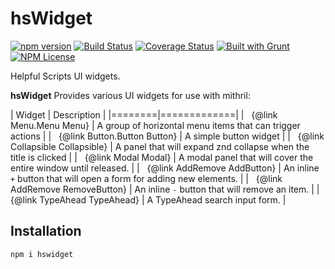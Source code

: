 hsWidget 
========
[![npm version](https://badge.fury.io/js/hswidget.svg)](https://badge.fury.io/js/hswidget) 
[![Build Status](https://travis-ci.org/HelpfulScripts/hsWidget.svg?branch=master)](https://travis-ci.org/HelpfulScripts/hsWidget)
[![Coverage Status](https://coveralls.io/repos/github/HelpfulScripts/hsWidget/badge.svg?branch=master)](https://coveralls.io/github/HelpfulScripts/hsWidget?branch=master)
[![Built with Grunt](https://cdn.gruntjs.com/builtwith.svg)](https://gruntjs.com/) 
[![NPM License](https://img.shields.io/badge/license-MIT-brightgreen.svg)](https://www.npmjs.com/package/hswidget)

Helpful Scripts UI widgets.

**hsWidget** Provides various UI widgets for use with mithril:

| Widget | Description |
|========|=============|
| &nbsp; {@link Menu.Menu Menu} | A group of horizontal menu items that can trigger actions |
| &nbsp; {@link Button.Button Button} | A simple button widget |
| &nbsp; {@link Collapsible Collapsible} | A panel that will expand znd collapse when the title is clicked |
| &nbsp; {@link Modal Modal} | A modal panel that will cover the entire window until released. |
| &nbsp; {@link AddRemove AddButton} | An inline `+` button that will open a form for adding new elements. |
| &nbsp; {@link AddRemove RemoveButton} | An inline `-` button that will remove an item. |
| &nbsp; {@link TypeAhead TypeAhead} | A TypeAhead search input form. |

## Installation
`npm i hswidget`

